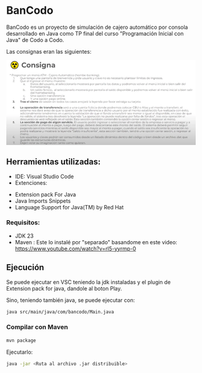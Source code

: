 # BanCodo 

BanCodo es un proyecto de simulación de cajero automático por consola desarrollado en Java como TP final del curso "Programación Inicial con Java" de Codo a Codo.

Las consignas eran las siguientes:

![Screenshoot de consignas](./images/consignas.png)


## Herramientas utilizadas:

* IDE: Visual Studio Code
* Extenciones:
-   Extension pack For Java
-   Java Imports Snippets
-   Language Support for Java(TM) by Red Hat

### Requisitos:

* JDK 23
* Maven : Este lo instalé por "separado" basandome en este video: https://www.youtube.com/watch?v=rl5-yyrmp-0


## Ejecución

Se puede ejecutar en VSC teniendo la jdk instaladas y el plugin de Extension pack for java, dandole al boton Play.

Sino, teniendo también java, se puede ejecutar con:
```bash
java src/main/java/com/bancodo/Main.java
```


### Compilar con Maven


```bash
mvn package
```

Ejecutarlo:

```bash
java -jar <Ruta al archivo .jar distribuible>
```
